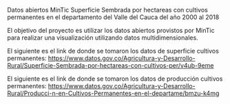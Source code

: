 Datos abiertos MinTic Superficie Sembrada por hectareas con cultivos permanentes en el departamento del Valle del Cauca del año 2000 al 2018

El objetivo del proyecto es utilizar los datos abiertos provistos por MinTic para realizar una visualización utilizando datos multidimensionales.

El siguiente es el link de donde se tomaron los datos de superficie cultivos permanentes: https://www.datos.gov.co/Agricultura-y-Desarrollo-Rural/Superficie-Sembrada-por-hectareas-con-cultivos-per/v4ub-9eme

El siguiente es el link de donde se tomaron los datos de producción cultivos permanentes: https://www.datos.gov.co/Agricultura-y-Desarrollo-Rural/Producci-n-en-Cultivos-Permanentes-en-el-departame/bmzu-k4mg
